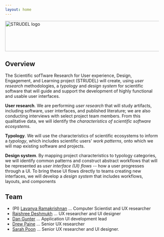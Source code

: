 ```yaml
---
layout: home
---
```

<img src="{{site.baseurl}}/assets/images/strudel-logo-transp.png" alt="STRUDEL logo" height="100px" width="642px">

## Overview

The Scientific sofTware Research for User experience, Design, Engagement, and Learning project (STRUDEL) will create, using *user research* methodologies, a *typology* and *design system* for scientific software that will guide and support the development of highly functional and usable user interfaces.

**User research**.
We are performing *user research* that will study artifacts, including software, user interfaces, and published literature;
we are also conducting interviews with select project team members. 
From this qualitative data, we will identify the *characteristics of scientific software ecosystems*.

**Typology**. We will use the characteristics of scientific ecosystems to inform a *typology*, which includes scientific users' *work patterns*, onto which we will map existing software and projects. 

**Design system**. By mapping project characteristics to typology categories, we will identify common patterns and construct abstract workflows that will be represented as *user interface  (UI) flows* -- how a user progresses through a UI. To bring these UI flows directly to teams creating new interfaces, we will develop a *design system* that includes workflows, layouts, and components

## Team
- (PI) [Lavanya Ramakrishnan](https://crd.lbl.gov/divisions/scidata/about-scidata/office-of-the-director/lavanya-ramakrishnan/) ...
Computer Scientist and UX researcher
- [Rajshree Deshmukh](https://crd.lbl.gov/divisions/scidata/uds/staff/rajshree-deshmukh/) ... UX researcher and UI designer
- [Dan Gunter](https://crd.lbl.gov/divisions/scidata/uds/staff/daniel-gunter/) ... Application UI development lead
- [Drew Paine](https://crd.lbl.gov/divisions/scidata/uds/staff/pained/) ... Senior UX researcher
- [Sarah Poon](https://crd.lbl.gov/divisions/scidata/uds/staff/sarah-poon/) ... Senior UX researcher and UI designer.



